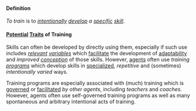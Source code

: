 #### Definition

*To train* is to *[intentionally](https://github.com/gcassel/Modular-Organization-Terminology/blob/master/terms/intention.md) [develop](https://github.com/gcassel/Modular-Organization-Terminology/blob/master/terms/develop.md) a [specific](https://github.com/gcassel/Modular-Organization-Terminology/blob/master/terms/specific.md) [skill](https://github.com/gcassel/Modular-Organization-Terminology/blob/master/terms/skill.md)*.

#### [Potential](https://github.com/gcassel/Modular-Organization-Terminology/blob/master/terms/potential.md) [Traits](https://github.com/gcassel/Modular-Organization-Terminology/blob/master/terms/trait.md) of Training

Skills can often be developed by directly using them, especially if such use includes *[relevant](https://github.com/gcassel/Modular-Organization-Terminology/blob/master/terms/relevance.md) [variables](https://github.com/gcassel/Modular-Organization-Terminology/blob/master/terms/variable.md)* which [facilitate](https://github.com/gcassel/Modular-Organization-Terminology/blob/master/terms/facilitate.md) the development of [adaptability](https://github.com/gcassel/Modular-Organization-Terminology/blob/master/terms/adapt.md) and *improved [conception](https://github.com/gcassel/Modular-Organization-Terminology/blob/master/terms/concept.md)* of those skills.  However, [agents](https://github.com/gcassel/Modular-Organization-Terminology/blob/master/terms/agent.md) often use *training [programs](https://github.com/gcassel/Modular-Organization-Terminology/blob/master/terms/program.md)* which develop skills in [specialized](https://github.com/gcassel/Modular-Organization-Terminology/blob/master/terms/specialize.md), *repetitive* and (sometimes) *intentionally varied* ways.  

Training programs are especially associated with (much) training which is [governed](https://github.com/gcassel/Modular-Organization-Terminology/blob/master/terms/govern.md) or [facilitated](https://github.com/gcassel/Modular-Organization-Terminology/blob/master/terms/facilitate.md) *by other agents*, including *teachers* and *coaches*.  However, agents often use self-governed training programs as well as many spontaneous and arbitrary intentional acts of training. 


